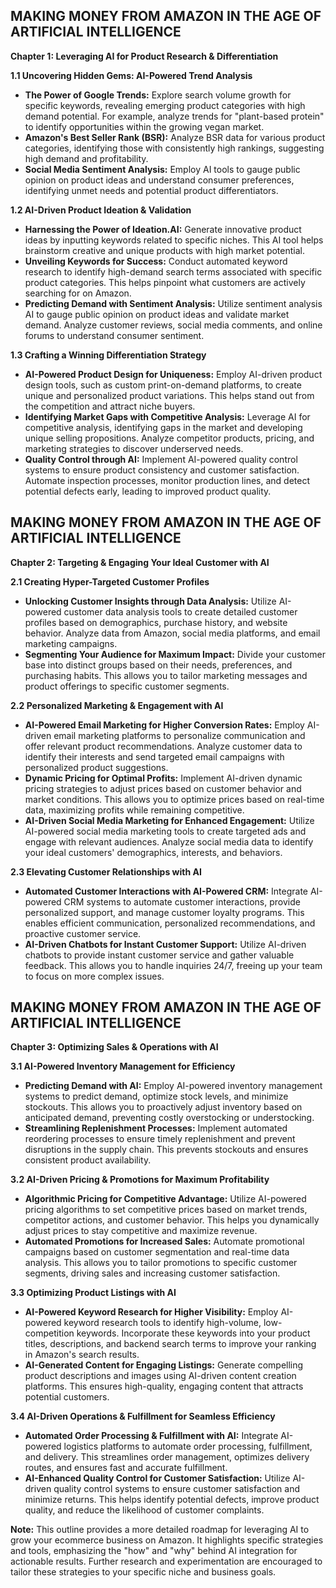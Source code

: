 ## MAKING MONEY FROM AMAZON IN THE AGE OF ARTIFICIAL INTELLIGENCE

**Chapter 1: Leveraging AI for Product Research & Differentiation**

**1.1 Uncovering Hidden Gems: AI-Powered Trend Analysis**

* **The Power of Google Trends:**  Explore search volume growth for specific keywords, revealing emerging product categories with high demand potential. For example, analyze trends for "plant-based protein" to identify opportunities within the growing vegan market.
* **Amazon's Best Seller Rank (BSR):** Analyze BSR data for various product categories, identifying those with consistently high rankings, suggesting high demand and profitability. 
* **Social Media Sentiment Analysis:** Employ AI tools to gauge public opinion on product ideas and understand consumer preferences, identifying unmet needs and potential product differentiators.

**1.2 AI-Driven Product Ideation & Validation**

* **Harnessing the Power of Ideation.AI:** Generate innovative product ideas by inputting keywords related to specific niches. This AI tool helps brainstorm creative and unique products with high market potential.
* **Unveiling Keywords for Success:**  Conduct automated keyword research to identify high-demand search terms associated with specific product categories. This helps pinpoint what customers are actively searching for on Amazon.
* **Predicting Demand with Sentiment Analysis:** Utilize sentiment analysis AI to gauge public opinion on product ideas and validate market demand. Analyze customer reviews, social media comments, and online forums to understand consumer sentiment.

**1.3 Crafting a Winning Differentiation Strategy**

* **AI-Powered Product Design for Uniqueness:** Employ AI-driven product design tools, such as custom print-on-demand platforms, to create unique and personalized product variations. This helps stand out from the competition and attract niche buyers.
* **Identifying Market Gaps with Competitive Analysis:**  Leverage AI for competitive analysis, identifying gaps in the market and developing unique selling propositions. Analyze competitor products, pricing, and marketing strategies to discover underserved needs.
* **Quality Control through AI:** Implement AI-powered quality control systems to ensure product consistency and customer satisfaction. Automate inspection processes, monitor production lines, and detect potential defects early, leading to improved product quality. 


## MAKING MONEY FROM AMAZON IN THE AGE OF ARTIFICIAL INTELLIGENCE

**Chapter 2: Targeting & Engaging Your Ideal Customer with AI**

**2.1  Creating Hyper-Targeted Customer Profiles**

* **Unlocking Customer Insights through Data Analysis:** Utilize AI-powered customer data analysis tools to create detailed customer profiles based on demographics, purchase history, and website behavior. Analyze data from Amazon, social media platforms, and email marketing campaigns.
* **Segmenting Your Audience for Maximum Impact:**  Divide your customer base into distinct groups based on their needs, preferences, and purchasing habits. This allows you to tailor marketing messages and product offerings to specific customer segments.

**2.2  Personalized Marketing & Engagement with AI**

* **AI-Powered Email Marketing for Higher Conversion Rates:** Employ AI-driven email marketing platforms to personalize communication and offer relevant product recommendations. Analyze customer data to identify their interests and send targeted email campaigns with personalized product suggestions.
* **Dynamic Pricing for Optimal Profits:** Implement AI-driven dynamic pricing strategies to adjust prices based on customer behavior and market conditions. This allows you to optimize prices based on real-time data, maximizing profits while remaining competitive.
* **AI-Driven Social Media Marketing for Enhanced Engagement:**  Utilize AI-powered social media marketing tools to create targeted ads and engage with relevant audiences. Analyze social media data to identify your ideal customers' demographics, interests, and behaviors. 

**2.3  Elevating Customer Relationships with AI**

* **Automated Customer Interactions with AI-Powered CRM:** Integrate AI-powered CRM systems to automate customer interactions, provide personalized support, and manage customer loyalty programs.  This enables efficient communication, personalized recommendations, and proactive customer service. 
* **AI-Driven Chatbots for Instant Customer Support:**  Utilize AI-driven chatbots to provide instant customer service and gather valuable feedback. This allows you to handle inquiries 24/7, freeing up your team to focus on more complex issues. 



## MAKING MONEY FROM AMAZON IN THE AGE OF ARTIFICIAL INTELLIGENCE

**Chapter 3: Optimizing Sales & Operations with AI**

**3.1  AI-Powered Inventory Management for Efficiency**

* **Predicting Demand with AI:** Employ AI-powered inventory management systems to predict demand, optimize stock levels, and minimize stockouts. This allows you to proactively adjust inventory based on anticipated demand, preventing costly overstocking or understocking.
* **Streamlining Replenishment Processes:**  Implement automated reordering processes to ensure timely replenishment and prevent disruptions in the supply chain. This prevents stockouts and ensures consistent product availability.

**3.2  AI-Driven Pricing & Promotions for Maximum Profitability**

* **Algorithmic Pricing for Competitive Advantage:** Utilize AI-powered pricing algorithms to set competitive prices based on market trends, competitor actions, and customer behavior. This helps you dynamically adjust prices to stay competitive and maximize revenue.
* **Automated Promotions for Increased Sales:** Automate promotional campaigns based on customer segmentation and real-time data analysis. This allows you to tailor promotions to specific customer segments, driving sales and increasing customer satisfaction.

**3.3  Optimizing Product Listings with AI**

* **AI-Powered Keyword Research for Higher Visibility:** Employ AI-powered keyword research tools to identify high-volume, low-competition keywords. Incorporate these keywords into your product titles, descriptions, and backend search terms to improve your ranking in Amazon's search results. 
* **AI-Generated Content for Engaging Listings:**  Generate compelling product descriptions and images using AI-driven content creation platforms. This ensures high-quality, engaging content that attracts potential customers.

**3.4  AI-Driven Operations & Fulfillment for Seamless Efficiency**

* **Automated Order Processing & Fulfillment with AI:** Integrate AI-powered logistics platforms to automate order processing, fulfillment, and delivery. This streamlines order management, optimizes delivery routes, and ensures fast and accurate fulfillment.
* **AI-Enhanced Quality Control for Customer Satisfaction:**  Utilize AI-driven quality control systems to ensure customer satisfaction and minimize returns. This helps identify potential defects, improve product quality, and reduce the likelihood of customer complaints. 

**Note:** This outline provides a more detailed roadmap for leveraging AI to grow your ecommerce business on Amazon. It highlights specific strategies and tools, emphasizing the "how" and "why" behind AI integration for actionable results.  Further research and experimentation are encouraged to tailor these strategies to your specific niche and business goals. 

